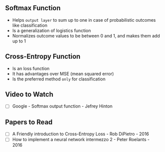 
## Softmax Function
* Helps `output layer` to sum up to one in case of probabilistic outcomes like classification
* Is a generalization of logistics function
* Normalizes outcome values to be between 0 and 1, and makes them add up to 1

## Cross-Entropy Function

* Is an loss function
* It has advantages over MSE (mean squared error)
* Is the preferred method `only` for classification

## Video to Watch
- [ ] Google - Softmax output function - Jefrey Hinton

## Papers to Read
- [ ] A Friendly introduction to Cross-Entropy Loss - Rob DiPietro - 2016
- [ ] How to implement a neural network intermezzo 2 - Peter Roelants - 2016